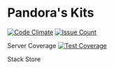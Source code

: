 # Pandora's Kits
[![Code Climate](https://codeclimate.com/github/jdhang/pandoras-kits/badges/gpa.svg)](https://codeclimate.com/github/jdhang/pandoras-kits)
[![Issue Count](https://codeclimate.com/github/jdhang/pandoras-kits/badges/issue_count.svg)](https://codeclimate.com/github/jdhang/pandoras-kits)

Server Coverage
[![Test Coverage](https://codeclimate.com/github/jdhang/pandoras-kits/badges/coverage.svg)](https://codeclimate.com/github/jdhang/pandoras-kits/coverage)

Stack Store

